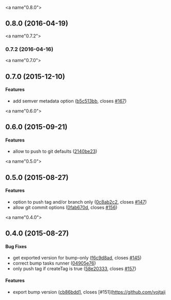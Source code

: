 <a name"0.8.0"></a>
## 0.8.0 (2016-04-19)


<a name"0.7.2"></a>
### 0.7.2 (2016-04-16)


<a name"0.7.0"></a>
## 0.7.0 (2015-12-10)


#### Features

* add semver metadata option ([b5c513bb](https://github.com/vojtajina/grunt-bump/commit/b5c513bb), closes [#167](https://github.com/vojtajina/grunt-bump/issues/167))


<a name"0.6.0"></a>
## 0.6.0 (2015-09-21)


#### Features

* allow to push to git defaults ([2140be23](https://github.com/vojtajina/grunt-bump/commit/2140be23))


<a name"0.5.0"></a>
## 0.5.0 (2015-08-27)


#### Features

* option to push tag and/or branch only ([0c8ab2c2](https://github.com/vojtajina/grunt-bump/commit/0c8ab2c2), closes [#147](https://github.com/vojtajina/grunt-bump/issues/147))
* allow git commit options ([0fab670d](https://github.com/vojtajina/grunt-bump/commit/0fab670d), closes [#156](https://github.com/vojtajina/grunt-bump/issues/156))


<a name"0.4.0"></a>
## 0.4.0 (2015-08-27)


#### Bug Fixes

* get exported version for bump-only ([f6c9d8ad](https://github.com/vojtajina/grunt-bump/commit/f6c9d8ad), closes [#145](https://github.com/vojtajina/grunt-bump/issues/145))
* correct bump tasks runner ([04905e76](https://github.com/vojtajina/grunt-bump/commit/04905e76))
* only push tag if createTag is true ([58e20333](https://github.com/vojtajina/grunt-bump/commit/58e20333), closes [#157](https://github.com/vojtajina/grunt-bump/issues/157))


#### Features

* export bump version ([cb86bdd1](https://github.com/vojtajina/grunt-bump/commit/cb86bdd1), closes [#151](https://github.com/vojtaji